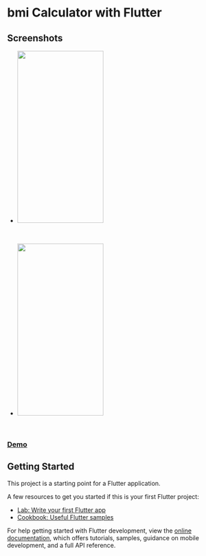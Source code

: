 # bmi Calculator with Flutter

## Screenshots
- <img src="https://github.com/Norah-rsn/bmi/assets/102757083/8fe071c1-9b31-4594-9c58-80c0bd44dfa1" width="200px" height="400px">
&nbsp;
- <img src="https://github.com/Norah-rsn/bmi/assets/102757083/ab7cd9c6-2987-43c6-a401-d2ba573061d9" width="200px" height="400px">
&nbsp;&nbsp;&nbsp;

### [Demo](https://github.com/Norah-rsn/bmi/assets/102757083/b15d1e94-0c02-4788-917d-888fda439d7d)

## Getting Started

This project is a starting point for a Flutter application.

A few resources to get you started if this is your first Flutter project:

- [Lab: Write your first Flutter app](https://docs.flutter.dev/get-started/codelab)
- [Cookbook: Useful Flutter samples](https://docs.flutter.dev/cookbook)

For help getting started with Flutter development, view the
[online documentation](https://docs.flutter.dev/), which offers tutorials,
samples, guidance on mobile development, and a full API reference.
